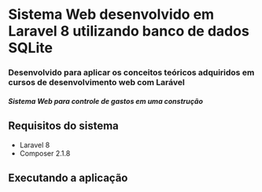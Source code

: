# Sistema Web desenvolvido em Laravel 8 utilizando banco de dados SQLite

### Desenvolvido para aplicar os conceitos teóricos adquiridos em cursos de desenvolvimento web com Larável
##### Sistema Web para controle de gastos em uma construção

## Requisitos do sistema

* Laravel 8
* Composer 2.1.8

## Executando a aplicação
